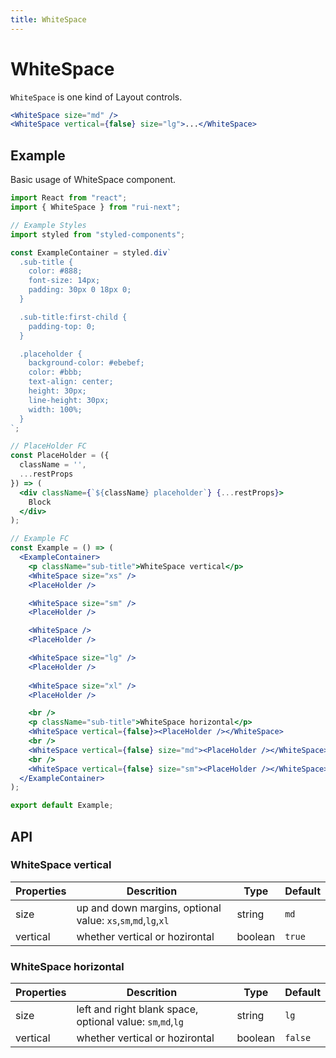 ```yaml
---
title: WhiteSpace
---
```


# WhiteSpace

`WhiteSpace` is one kind of Layout controls.

```jsx
<WhiteSpace size="md" />
<WhiteSpace vertical={false} size="lg">...</WhiteSpace>
```

## Example

Basic usage of WhiteSpace component.

```jsx live=local
import React from "react";
import { WhiteSpace } from "rui-next";

// Example Styles
import styled from "styled-components";

const ExampleContainer = styled.div`
  .sub-title {
    color: #888;
    font-size: 14px;
    padding: 30px 0 18px 0;
  }

  .sub-title:first-child {
    padding-top: 0;
  }

  .placeholder {
    background-color: #ebebef;
    color: #bbb;
    text-align: center;
    height: 30px;
    line-height: 30px;
    width: 100%;
  }
`;

// PlaceHolder FC
const PlaceHolder = ({
  className = '',
  ...restProps
}) => (
  <div className={`${className} placeholder`} {...restProps}>
    Block
  </div>
);

// Example FC
const Example = () => (
  <ExampleContainer>
    <p className="sub-title">WhiteSpace vertical</p>
    <WhiteSpace size="xs" />
    <PlaceHolder />

    <WhiteSpace size="sm" />
    <PlaceHolder />

    <WhiteSpace />
    <PlaceHolder />

    <WhiteSpace size="lg" />
    <PlaceHolder />
    
    <WhiteSpace size="xl" />
    <PlaceHolder />

    <br />
    <p className="sub-title">WhiteSpace horizontal</p>
    <WhiteSpace vertical={false}><PlaceHolder /></WhiteSpace>
    <br />
    <WhiteSpace vertical={false} size="md"><PlaceHolder /></WhiteSpace>
    <br />
    <WhiteSpace vertical={false} size="sm"><PlaceHolder /></WhiteSpace>
  </ExampleContainer>
);

export default Example;
```

## API

### WhiteSpace vertical

Properties | Descrition | Type | Default
-----------|------------|------|--------
| size | up and down margins, optional value: `xs`,`sm`,`md`,`lg`,`xl` | string | `md` |
| vertical | whether vertical or hozirontal | boolean | `true` |

### WhiteSpace horizontal

Properties | Descrition | Type | Default
-----------|------------|------|--------
| size | left and right blank space, optional value: `sm`,`md`,`lg` | string | `lg` |
| vertical | whether vertical or hozirontal | boolean | `false` |
